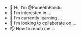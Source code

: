 - 👋 Hi, I’m @PuneethPandu
- 👀 I’m interested in ...
- 🌱 I’m currently learning ...
- 💞️ I’m looking to collaborate on ...
- 📫 How to reach me ...

<!---
PuneethPandu/PuneethPandu is a ✨ special ✨ repository because its `README.md` (this file) appears on your GitHub profile.
You can click the Preview link to take a look at your changes.
--->
